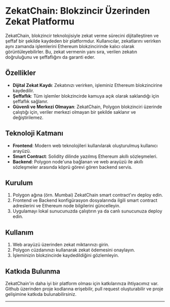 # ZekatChain: Blokzincir Üzerinden Zekat Platformu

ZekatChain, blokzincir teknolojisiyle zekat verme sürecini dijitalleştiren ve şeffaf bir şekilde kaydeden bir platformdur. Kullanıcılar, zekatlarını verirken aynı zamanda işlemlerini Ethereum blokzincirinde kalıcı olarak görüntüleyebilirler. Bu, zekat vermenin yanı sıra, verilen zekatın doğruluğunu ve şeffaflığını da garanti eder.

## Özellikler

- **Dijital Zekat Kaydı**: Zekatınızı verirken, işleminiz Ethereum blokzincirine kaydedilir.
- **Şeffaflık**: Tüm işlemler blokzincirde kamuya açık olarak saklandığı için şeffaflık sağlanır.
- **Güvenli ve Merkezi Olmayan**: ZekatChain, Polygon blokzinciri üzerinde çalıştığı için, veriler merkezi olmayan bir şekilde saklanır ve değiştirilemez.
  
## Teknoloji Katmanı

- **Frontend**: Modern web teknolojileri kullanılarak oluşturulmuş kullanıcı arayüzü.
- **Smart Contract**: Solidity dilinde yazılmış Ethereum akıllı sözleşmeleri.
- **Backend**: Polygon node'una bağlanan ve web arayüzü ile akıllı sözleşmeler arasında köprü görevi gören backend servis.

## Kurulum

1. Polygon ağına (örn. Mumbai) ZekatChain smart contract'ını deploy edin.
2. Frontend ve Backend konfigürasyon dosyalarında ilgili smart contract adreslerini ve Ethereum node bilgilerini güncelleyin.
3. Uygulamayı lokal sunucunuzda çalıştırın ya da canlı sunucunuza deploy edin.
   
## Kullanım

1. Web arayüzü üzerinden zekat miktarınızı girin.
2. Polygon cüzdanınızı kullanarak zekat ödemesini onaylayın.
3. İşleminizin blokzincirde kaydedildiğini gözlemleyin.

## Katkıda Bulunma

ZekatChain'in daha iyi bir platform olması için katkılarınıza ihtiyacımız var. Github üzerinden proje kodlarına erişebilir, pull request oluşturabilir ve proje gelişimine katkıda bulunabilirsiniz.

---
